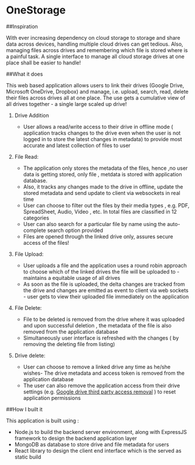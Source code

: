# OneStorage

##Inspiration

With ever increasing dependency on cloud storage to storage and share data across devices, handling multiple cloud drives can get tedious. Also, managing files across drives and remembering which file is stored where is a painful task. A single interface to manage all cloud storage drives at one place shall be easier to handle!

##What it does

This web based application allows users to link their drives (Google Drive, Microsoft OneDrive, Dropbox) and manage, i.e. upload, search, read, delete their files across drives all at one place. The use gets a cumulative view of all drives together - a single large scaled up drive!

1. Drive Addition 
    - User allows a read/write access to their drive in offline mode ( application tracks changes to the drive even when the user is not logged in to store the latest changes in metadata) to provide most accurate and latest collection of files to user
    
2. File Read:
    - The application only stores the metadata of the files, hence ,no user data is getting stored, only file , metdata is stored with application database.
    - Also, it tracks any changes made to the drive in offline, update the stored metadata and send update to client via websockets in real time
    - User can choose to filter out the files by their media types , e.g. PDF, SpreadSheet, Audio, Video , etc. In total files are classified in 12 categories 
    - User can also search for a particular file by name using the auto-complete search option provided
    - Files are opened through the linked drive only, assures secure access of the files!

3. File Upload:
    - User uploads a file and the application uses a round robin approach to choose which of the linked drives the file will be uploaded to - maintains a equitable usage of all drives 
    - As soon as the file is uploaded, the delta changes are tracked from the drive and changes are emitted as event to client via web sockets - user gets to view their uploaded file immediately on the application

4. File Delete:
    - File to be deleted is removed from the drive where it was uploaded and upon successful deletion , the metadata of the file is also removed from the application database
    - Simultaneously user interface is refreshed with the changes ( by removing the deleting file from listing)

5. Drive delete:
    - User can choose to remove a linked drive any time as he/she wishes- The drive metadata and access token is removed from the application database
    - The user can also remove the application access from their drive settings (e.g. [Google drive third party access removal](https://myaccount.google.com/permissions) )  to reset application permissions


##How I built it

This application is built using :
- Node.js to build the backend server environment, along with ExpressJS framework to design the backend   application layer 
- MongoDB as database to store drive and file metadata for users
- React library to design the client end interface which is the served as static build



